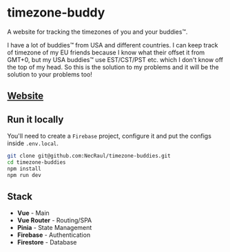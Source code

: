 # timezone-buddy

A website for tracking the timezones of you and your buddies™.

I have a lot of buddies™ from USA and different countries. I can keep track of timezone of my EU friends because I know what their offset it from GMT+0, but my USA buddies™ use EST/CST/PST etc. which I don't know off the top of my head. So this is the solution to my problems and it will be the solution to your problems too!

## [Website](https://timezone-buddy.pages.dev/)

## Run it locally

You'll need to create a `Firebase` project, configure it and put the configs inside `.env.local`.

```bash
git clone git@github.com:NecRaul/timezone-buddies.git
cd timezone-buddies
npm install
npm run dev
```

## Stack

* **Vue** - Main
* **Vue Router** - Routing/SPA
* **Pinia** - State Management
* **Firebase** - Authentication
* **Firestore** - Database
